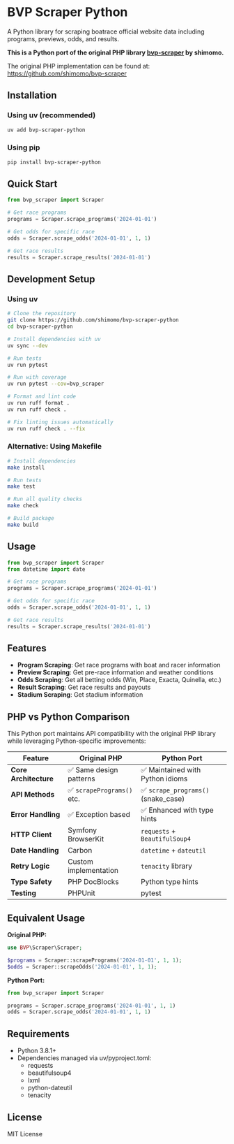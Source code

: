 # BVP Scraper Python

A Python library for scraping boatrace official website data including programs, previews, odds, and results.

**This is a Python port of the original PHP library [bvp-scraper](https://github.com/shimomo/bvp-scraper) by shimomo.**

The original PHP implementation can be found at: https://github.com/shimomo/bvp-scraper

## Installation

### Using uv (recommended)

```bash
uv add bvp-scraper-python
```

### Using pip

```bash
pip install bvp-scraper-python
```

## Quick Start

```python
from bvp_scraper import Scraper

# Get race programs
programs = Scraper.scrape_programs('2024-01-01')

# Get odds for specific race
odds = Scraper.scrape_odds('2024-01-01', 1, 1)

# Get race results
results = Scraper.scrape_results('2024-01-01')
```

## Development Setup

### Using uv

```bash
# Clone the repository
git clone https://github.com/shimomo/bvp-scraper-python
cd bvp-scraper-python

# Install dependencies with uv
uv sync --dev

# Run tests
uv run pytest

# Run with coverage
uv run pytest --cov=bvp_scraper

# Format and lint code
uv run ruff format .
uv run ruff check .

# Fix linting issues automatically
uv run ruff check . --fix
```

### Alternative: Using Makefile

```bash
# Install dependencies
make install

# Run tests
make test

# Run all quality checks
make check

# Build package
make build
```

## Usage

```python
from bvp_scraper import Scraper
from datetime import date

# Get race programs
programs = Scraper.scrape_programs('2024-01-01')

# Get odds for specific race
odds = Scraper.scrape_odds('2024-01-01', 1, 1)

# Get race results
results = Scraper.scrape_results('2024-01-01')
```

## Features

- **Program Scraping**: Get race programs with boat and racer information
- **Preview Scraping**: Get pre-race information and weather conditions
- **Odds Scraping**: Get all betting odds (Win, Place, Exacta, Quinella, etc.)
- **Result Scraping**: Get race results and payouts
- **Stadium Scraping**: Get stadium information

## PHP vs Python Comparison

This Python port maintains API compatibility with the original PHP library while leveraging Python-specific improvements:

| Feature               | Original PHP               | Python Port                         |
| --------------------- | -------------------------- | ----------------------------------- |
| **Core Architecture** | ✅ Same design patterns    | ✅ Maintained with Python idioms    |
| **API Methods**       | ✅ `scrapePrograms()` etc. | ✅ `scrape_programs()` (snake_case) |
| **Error Handling**    | ✅ Exception based         | ✅ Enhanced with type hints         |
| **HTTP Client**       | Symfony BrowserKit         | `requests` + `BeautifulSoup4`       |
| **Date Handling**     | Carbon                     | `datetime` + `dateutil`             |
| **Retry Logic**       | Custom implementation      | `tenacity` library                  |
| **Type Safety**       | PHP DocBlocks              | Python type hints                   |
| **Testing**           | PHPUnit                    | pytest                              |

## Equivalent Usage

**Original PHP:**

```php
use BVP\Scraper\Scraper;

$programs = Scraper::scrapePrograms('2024-01-01', 1, 1);
$odds = Scraper::scrapeOdds('2024-01-01', 1, 1);
```

**Python Port:**

```python
from bvp_scraper import Scraper

programs = Scraper.scrape_programs('2024-01-01', 1, 1)
odds = Scraper.scrape_odds('2024-01-01', 1, 1)
```

## Requirements

- Python 3.8.1+
- Dependencies managed via uv/pyproject.toml:
  - requests
  - beautifulsoup4
  - lxml
  - python-dateutil
  - tenacity

## License

MIT License
